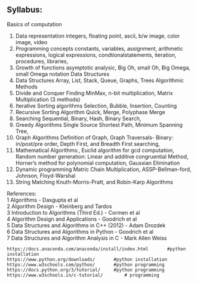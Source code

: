 ## Syllabus:



Basics of computation
1. Data representation
integers, floating point, ascii, b/w image, color image, video
2. Programming concepts
constants, variables, assignment, arithmetic expressions, logical expressions,
condtionalstatements, iteration, procedures, libraries,
3. Growth of functions
asymptotic analysic, Big Oh, small Oh, Big Omega, small Omega notation
Data Structures
4. Data Structures
Array, List, Stack, Queue, Graphs, Trees
Algorithmic Methods
5. Divide and Conquer
Finding MinMax, n-bit multiplication, Matrix Multiplication (3 methods)
6. Iterative Sorting algorithms
Selection, Bubble, Insertion, Counting
7. Recursive Sorting Algorithm
Quick, Merge, Polyphase Merge
8. Searching
Sequential, Binary, Hash, Binary Search,
9. Greedy Algorithms
Single Source Shortest Path, Minimum Spanning Tree,
10. Graph Algorithms
Definition of Graph, Graph Traversals- Binary: in/post/pre order, Depth First, and Breadth
First searching,
11. Mathematical Algorithms:,
Euclid algorithm for gcd computation, Random number generation: Linear and additive
congruential Method, Horner’s method for polynomial computation, Gaussian Elimination
12. Dynamic programming
Matric Chain Multiplication, ASSP-Bellman-ford, Johnson, Floyd-Warshal
13. String Matching
Knuth-Morris-Pratt, and Robin-Karp Algorithms






















References:			
1	Algorithms - Dasgupta et al			
2	Algorithm Design - Kleinberg and Tardos			
3	Introduction to Algorithms (Third Ed.) - Cormen et al			
4	Algorithm Design and Applications - Goodrich et al			
5	Data Structures and Algorithms in C++ (2012) - Adam Drozdek			
6	Data Structures and Algorithms in Python - Goodrich et al			
7	Data Structures and Algorithm Analysis in C - Mark Allen Weiss			
				
	https://docs.anaconda.com/anaconda/install/index.html		#python installation	
	https://www.python.org/downloads/		#python installation	
	https://www.w3schools.com/python/		#python programming	
	https://docs.python.org/3/tutorial/		#python programming	
	https://www.w3schools.in/c-tutorial/		# programming	
